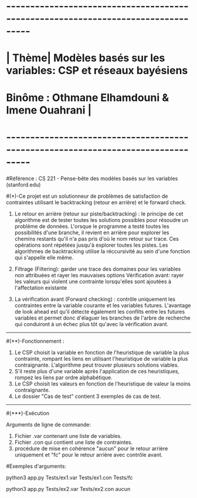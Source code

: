 
#                       ---------------------------------------------------------------------------------
# 			|	 Thème| Modèles basés sur les variables: CSP et réseaux bayésiens 
#			         Binôme : Othmane Elhamdouni & Imene Ouahrani     			|
#                       ---------------------------------------------------------------------------------


#Référence : CS 221 - Pense-bête des modèles basés sur les variables (stanford.edu)

#(*)-Ce projet est un solutionneur de problèmes de satisfaction de contraintes utilisant le backtracking (retour en arrière) et le forward check.

1. Le retour en arrière (retour sur piste/backtracking) : le principe de cet algorithme est de tester toutes les solutions possibles pour résoudre un problème de données. L'orsque le programme a testé toutes les possibilités d'une branche, il revient en arrière pour explorer les chemins restants qu'il n'a pas pris d'où le nom retour sur trace. Ces opérations sont répétées jusqu'à explorer toutes les pistes. Les algorithmes de backtracking utilise la réccursivité au sein d'une fonction qui s'appelle elle même.

2. Filtrage (Filtering): garder une trace des domaines pour les variables non attribuées et rayer les mauvaises options
Vérification avant: rayer les valeurs qui violent une contrainte lorsqu'elles sont ajoutées à l'affectation existante

3. La vérification avant (Forward checking) : contrôle uniquement les contraintes entre la variable courante et les variables futures. 
L'avantage de look ahead est qu'il détecte également les conflits entre les futures variables et permet donc d'élaguer les branches de l'arbre de recherche qui conduiront à un échec plus tôt qu'avec la vérification avant.

-----------------------------------------------------------------------------------------------------------------------------------------
#(**)-Fonctionnement :

1. Le CSP choisit la variable en fonction de l'heuristique de variable la plus contrainte, rompant les liens en utilisant l'heuristique de variable la plus contraignante. L'algorithme peut trouver plusieurs solutions viables.
2. S'il reste plus d'une variable après l'application de ces heuristiques, rompez les liens par ordre alphabétique.
3. Le CSP choisit les valeurs en fonction de l'heuristique de valeur la moins contraignante.
4. Le dossier "Cas de test" contient 3 exemples de cas de test.

-----------------------------------------------------------------------------------------------------------------------------------------
#(***)-Exécution

Arguments de ligne de commande:
1. Fichier .var contenant une liste de variables.
2. Fichier .con qui contient une liste de contraintes.
3. procédure de mise en cohérence "aucun" pour le retour arrière uniquement et "fc" pour le retour arrière avec contrôle avant.

#Exemples d'arguments:

python3 app.py Tests/ex1.var Tests/ex1.con Tests/fc

python3 app.py Tests/ex2.var Tests/ex2.con aucun
